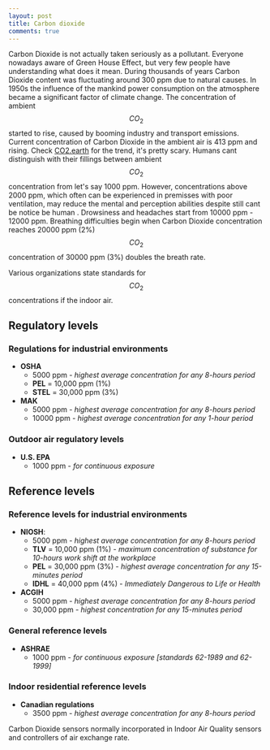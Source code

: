 ```yaml
---
layout: post
title: Carbon dioxide
comments: true
---
```


Carbon Dioxide is not actually taken seriously as a pollutant. Everyone nowadays aware of Green House Effect, but very few people have understanding what does it mean. During thousands of years Carbon Dioxide content was fluctuating around 300 ppm due to natural causes. In 1950s the influence of the mankind power consumption on the atmosphere became a significant factor of climate change. The concentration of ambient $$CO_2$$ started to rise, caused by booming industry and transport emissions. Current concentration of Carbon Dioxide in the ambient air is 413 ppm and rising. Check [CO2.earth](https://www.co2.earth/) for the trend, it's pretty scary.
Humans cant distinguish with their fillings between ambient $$CO_2$$ concentration from let's say 1000 ppm. However, concentrations above 2000 ppm, which often can be experienced in premisses with poor ventilation, may reduce the mental and perception abilities despite still cant be notice be human . Drowsiness and headaches start from 10000 ppm - 12000 ppm. Breathing difficulties begin when Carbon Dioxide concentration reaches 20000 ppm (2%) $$CO_2$$ concentration of 30000 ppm (3%) doubles the breath rate.  

Various organizations state standards for $$CO_2$$ concentrations if the indoor air.

## Regulatory levels

### Regulations for industrial environments

- **OSHA**
  - 5000 ppm - *highest average concentration for any 8-hours period*
  - **PEL** = 10,000 ppm (1%)
  - **STEL** = 30,000 ppm (3%)
- **MAK**
  - 5000 ppm - *highest average concentration for any 8-hours period*
  - 10000 ppm - *highest average concentration for any 1-hour period*

### Outdoor air regulatory levels

- **U.S. EPA**
  - 1000 ppm - *for continuous exposure*

## Reference levels

### Reference levels for industrial environments

- **NIOSH**:
  - 5000 ppm - *highest average concentration for any 8-hours period*
  - **TLV** = 10,000 ppm (1%) - *maximum concentration of substance for 10-hours work shift at the workplace*
  - **PEL** = 30,000 ppm (3%) - *highest average concentration for any 15-minutes period*
  - **IDHL** = 40,000 ppm (4%) - *Immediately Dangerous to Life or Health*
- **ACGIH**
  - 5000 ppm - *highest average concentration for any 8-hours period*
  - 30,000 ppm - *highest concentration for any 15-minutes period*

### General reference levels

- **ASHRAE**
  - 1000 ppm - *for continuous exposure [standards 62-1989 and 62-1999]*

### Indoor residential reference levels

- **Canadian regulations**
  - 3500 ppm  - *highest average concentration for any 8-hours period*

Carbon Dioxide sensors normally incorporated in Indoor Air Quality sensors and controllers of air exchange rate.
